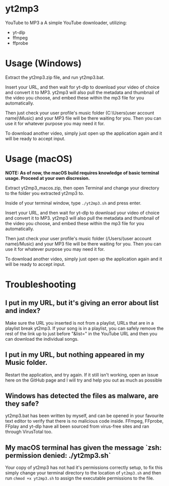 # yt2mp3
YouTube to MP3
a
A simple YouTube downloader, utilizing: 

- yt-dlp
- ffmpeg
- ffprobe

<h1>Usage (Windows)</h1>

Extract the yt2mp3.zip file, and run yt2mp3.bat.

Insert your URL, and then wait for yt-dlp to download your video of choice and convert it to MP3. yt2mp3 will also pull the metadata and thumbnail of the video you choose, and embed these within the mp3 file for you automatically.

Then just check your user profile's music folder (C:\Users\(user account name)\Music) and your MP3 file will be there waiting for you. Then you can use it for whatever purpose you may need it for.

To download another video, simply just open up the application again and it will be ready to accept input.

<h1>Usage (macOS)</h1>

**NOTE: As of now, the macOS build requires knowledge of basic terminal usage. Proceed at your own discresion.**

Extract yt2mp3_macos.zip, then open Terminal and change your directory to the folder you extracted yt2mp3 to.

Inside of your terminal window, type `./yt2mp3.sh` and press enter.

Insert your URL, and then wait for yt-dlp to download your video of choice and convert it to MP3. yt2mp3 will also pull the metadata and thumbnail of the video you choose, and embed these within the mp3 file for you automatically.

Then just check your user profile's music folder (/Users/(user account name)/Music) and your MP3 file will be there waiting for you. Then you can use it for whatever purpose you may need it for.

To download another video, simply just open up the application again and it will be ready to accept input.

<h1>Troubleshooting</h1>

<h2>I put in my URL, but it's giving an error about list and index?</h2>

Make sure the URL you inserted is not from a playlist, URLs that are in a playlist break yt2mp3. If your song is in a playlist, you can safely remove the rest of the link up to just before "&list=" in the YouTube URL and then you can download the individual songs.

<h2>I put in my URL, but nothing appeared in my Music folder.</h2>

Restart the application, and try again. If it still isn't working, open an issue here on the GitHub page and I will try and help you out as much as possible

<h2>Windows has detected the files as malware, are they safe?</h2>

yt2mp3.bat has been written by myself, and can be opened in your favourite text editor to verify that there is no malicious code inside. FFmpeg, FFprobe, FFplay and yt-dlp have all been sourced from virus-free sites and ran through VirusTotal too.

<h2>My macOS terminal has given the message `zsh: permission denied: ./yt2mp3.sh`</h2>

Your copy of yt2mp3 has not had it's permissions correctly setup, to fix this simply change your terminal directory to the location of `yt2mp3.sh` and then run `chmod +x yt2mp3.sh` to assign the executable permissions to the file.
